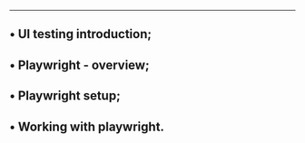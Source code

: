 -----------------------------------------------------------------------
• UI testing introduction;
-----------------------------------------------------------------------
• Playwright - overview;
-----------------------------------------------------------------------
• Playwright setup;
-----------------------------------------------------------------------
• Working with playwright.
-----------------------------------------------------------------------
